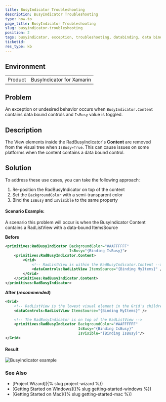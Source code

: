 ```yaml
---
title: BusyIndicator Troubleshooting
description: BusyIndicator Troubleshooting
type: how-to
page_title: BusyIndicator Troubleshooting
slug: busyindicator-troubleshooting
position: 2
tags: busyindicator, exception, troubleshooting, databinding, data binding, listview
ticketid: 
res_type: kb
---
```


## Environment
<table>
	<tr>
		<td>Product</td>
		<td>BusyIndicator for Xamarin</td>
	</tr>
</table>


## Problem

An exception or undesired behavior occurs when  `BusyIndicator.Content` contains data bound controls and `IsBusy` value is toggled.

## Description

The View elements inside the RadBusyIndicator's **Content** are removed from the visual tree when `IsBusy=True`. This can cause issues on some platforms when the content contains a data bound control.

## Solution

To address these use cases, you can take the following approach:

1. Re-position the RadBusyIndicator on top of the content
2. Set the `BackgroundColor` with a semi-transparent color
3. Bind the `IsBusy` and `IsVisible` to the same property


#### Scenario Example:

A scenario this problem will occur is when the BusyIndicator Content contains a RadListView with a data-bound ItemsSource

**Before**

```XML
<primitives:RadBusyIndicator BackgroundColor="#AAFFFFFF"
                             IsBusy="{Binding IsBusy}">
    <primitives:RadBusyIndicator.Content>
        <Grid>
            <!-- RadListView is within the RadBusyIndicator.Content -->
            <dataControls:RadListView ItemsSource="{Binding MyItems}" />
        </Grid>
    </primitives:RadBusyIndicator.Content>
</primitives:RadBusyIndicator>

```

**After (*recommended*)**

```XML
<Grid>
    <!-- RadListView is the lowest visual element in the Grid's children -->
    <dataControls:RadListView ItemsSource="{Binding MyItems}" />

    <!-- The RadBusyIndicator is on top of the RadListView -->
    <primitives:RadBusyIndicator BackgroundColor="#AAFFFFFF"
                                 IsBusy="{Binding IsBusy}"
                                 IsVisible="{Binding IsBusy}"/>
</Grid>
```

#### Result   
![BusyIndicator example](../images/busyindicator-troubleshooting-0.png)

### See Also

- [Project Wizard]({% slug project-wizard %})
- [Getting Started on Windows]({% slug getting-started-windows %})
- [Getting Started on Mac]({% slug getting-started-mac %})

